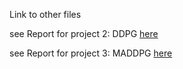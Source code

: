 Link to other files

see Report for project 2: DDPG [here](Report_DDPG.md)

see Report for project 3: MADDPG [here](Report_MADDPG.md)